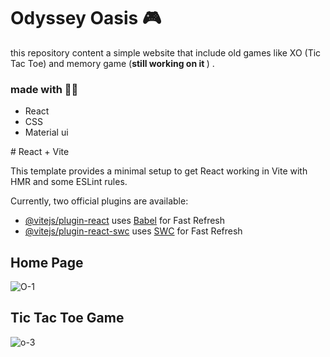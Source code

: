 <h1>Odyssey Oasis 🎮</h1>

<p font-size="50">this repository content a simple website that include old games like XO (Tic Tac Toe) and memory game (<b>still working on it  </b>) . </p>
<h3>made with 👩‍💻 </h3>
<ul>
  <li>React</li>
   <li>CSS</li>
   <li>Material ui</li>
</ul>
# React + Vite

This template provides a minimal setup to get React working in Vite with HMR and some ESLint rules.

Currently, two official plugins are available:

- [@vitejs/plugin-react](https://github.com/vitejs/vite-plugin-react/blob/main/packages/plugin-react/README.md) uses [Babel](https://babeljs.io/) for Fast Refresh
- [@vitejs/plugin-react-swc](https://github.com/vitejs/vite-plugin-react-swc) uses [SWC](https://swc.rs/) for Fast Refresh
  
<h2>Home Page </h2>

![O-1](https://github.com/safia-itouchene/odyssey_oasis/assets/115651730/227e460a-9edb-49e2-b2b6-775d35325519)

<h2>Tic Tac Toe Game </h2>

![o-3](https://github.com/safia-itouchene/odyssey_oasis/assets/115651730/6467538c-035a-45be-90a8-ebf22edba2bd)

